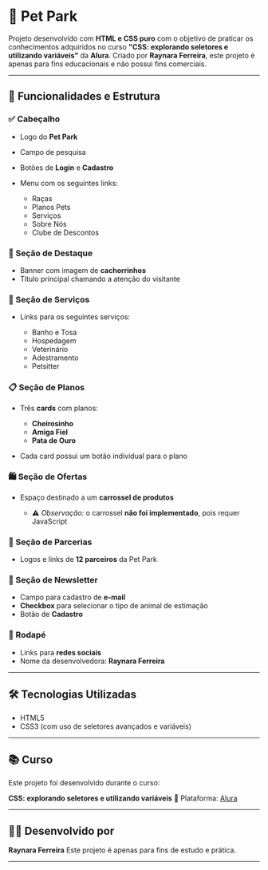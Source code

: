 # 🐾 Pet Park

Projeto desenvolvido com **HTML e CSS puro** com o objetivo de praticar os conhecimentos adquiridos no curso **"CSS: explorando seletores e utilizando variáveis"** da **Alura**. Criado por **Raynara Ferreira**, este projeto é apenas para fins educacionais e não possui fins comerciais.

---

## 📌 Funcionalidades e Estrutura

### ✅ Cabeçalho

* Logo do **Pet Park**
* Campo de pesquisa
* Botões de **Login** e **Cadastro**
* Menu com os seguintes links:

  * Raças
  * Planos Pets
  * Serviços
  * Sobre Nós
  * Clube de Descontos

### 🎯 Seção de Destaque

* Banner com imagem de **cachorrinhos**
* Título principal chamando a atenção do visitante

### 💼 Seção de Serviços

* Links para os seguintes serviços:

  * Banho e Tosa
  * Hospedagem
  * Veterinário
  * Adestramento
  * Petsitter

### 📋 Seção de Planos

* Três **cards** com planos:

  * **Cheirosinho**
  * **Amiga Fiel**
  * **Pata de Ouro**
* Cada card possui um botão individual para o plano

### 🛍️ Seção de Ofertas

* Espaço destinado a um **carrossel de produtos**

  * ⚠️ *Observação:* o carrossel **não foi implementado**, pois requer JavaScript

### 🤝 Seção de Parcerias

* Logos e links de **12 parceiros** da Pet Park

### 📧 Seção de Newsletter

* Campo para cadastro de **e-mail**
* **Checkbox** para selecionar o tipo de animal de estimação
* Botão de **Cadastro**

### 🔻 Rodapé

* Links para **redes sociais**
* Nome da desenvolvedora: **Raynara Ferreira**

---

## 🛠️ Tecnologias Utilizadas

* HTML5
* CSS3 (com uso de seletores avançados e variáveis)

---

## 📚 Curso

Este projeto foi desenvolvido durante o curso:

**CSS: explorando seletores e utilizando variáveis**
📘 Plataforma: [Alura](https://www.alura.com.br)

---

## 👩‍💻 Desenvolvido por

**Raynara Ferreira**
Este projeto é apenas para fins de estudo e prática.

---
